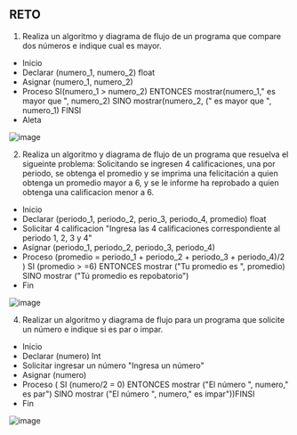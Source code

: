 ## RETO
1. Realiza un algoritmo y diagrama de flujo de un programa que compare dos números e indique cual es mayor.
* Inicio
* Declarar (numero_1, numero_2) float
* Asignar (numero_1, numero_2)
* Proceso SI(numero_1 > numero_2) ENTONCES mostrar(numero_1," es mayor que ", numero_2) SINO mostrar(numero_2, (" es mayor que ", numero_1) FINSI
* Aleta

![image](https://user-images.githubusercontent.com/101481188/160203845-2b10ce0d-9cfd-437f-b303-62aa9ff1c6b5.png)



2. Realiza un algoritmo y diagrama de flujo de un programa que resuelva el sigueinte problema: Solicitando se ingresen 4 calificaciones, una por periodo, se obtenga el promedio y se imprima una felicitación a quien obtenga un promedio mayor a 6, y se le informe ha reprobado a quien obtenga una calificacion menor a 6.
*  Inicio
* Declarar (periodo_1, periodo_2, perio_3, periodo_4, promedio) float 
* Solicitar 4 calificacion  "Ingresa las 4 calificaciones correspondiente al periodo 1, 2, 3 y 4"
* Asignar (periodo_1, periodo_2, periodo_3, periodo_4)
* Proceso (promedio = periodo_1 + periodo_2 + periodo_3 + periodo_4)/2 ) SI (promedio > =6) ENTONCES mostrar ("Tu promedio es ",  promedio) SINO mostrar ("Tú promedio es repobatorio")
* Fin

![image](https://user-images.githubusercontent.com/101481188/160212712-4e5de40a-581d-496f-a0a4-585c13b44e2b.png)


4. Realizar un algoritmo y diagrama de flujo para un programa que solicite un número e indique si es par o impar.

* Inicio
* Declarar (numero)  Int
* Solicitar ingresar un número  "Ingresa un número"
* Asignar  (numero)
* Proceso ( SI (numero/2 = 0) ENTONCES mostrar ("El número  ", numero," es par") SINO mostrar  ("El número ",  numero," es impar"))FINSI
* Fin

![image](https://user-images.githubusercontent.com/101481188/160213288-34b710cd-fc27-4971-ab47-c88e14896e20.png)
